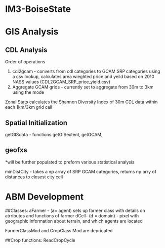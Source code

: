 # IM3-BoiseState

# GIS Analysis

## CDL Analysis
Order of operations

1. cdl2gcam - converts from cdl categories to GCAM SRP categories using a csv lookup, calculates area wieghted price and yeild based on 2010 NASS values (CDL2GCAM_SRP_price_yield.csv)
2. Aggregate GCAM grids - currently set to aggregate from 30m to 3km using the mode

Zonal Stats calculates the Shannon Diversity Index of 30m CDL data within each 1km/3km grid cell

## Spatial Initialization
getGISdata - functions getGISextent, getGCAM, 

## geofxs
*will be further populated to preform various statistical analysis

minDistCity - takes a np array of SRP GCAM categories, returns np arry of distances to closest city cell

# ABM Development
##Classes:
aFarmer - (a= agent) sets up farmer class with details on atrributes and functions of farmer 
dCell- (d = domain) - pixel with geographic information about terrain, and which agents are located

FarmerClassMod and CropClass Mod are depricated

##Crop functions:
ReadCropCycle
